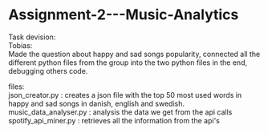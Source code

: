 # Assignment-2---Music-Analytics

Task devision: \
Tobias: \
Made the question about happy and sad songs popularity, 
connected all the different python files from the group into the two python files in the end, 
debugging others code.


files: \
json_creator.py : creates a json file with the top 50 most used words in happy and sad songs in danish, english and swedish. \
music_data_analyser.py : analysis the data we get from the api calls  \
spotify_api_miner.py : retrieves all the information from the api's

